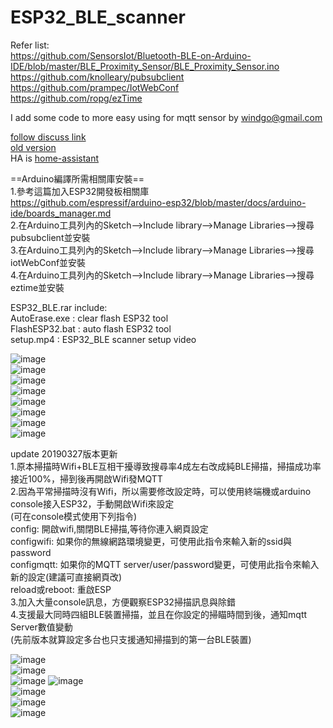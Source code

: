 # ESP32_BLE_scanner
  
Refer list:  
 https://github.com/SensorsIot/Bluetooth-BLE-on-Arduino-IDE/blob/master/BLE_Proximity_Sensor/BLE_Proximity_Sensor.ino  
 https://github.com/knolleary/pubsubclient  
 https://github.com/prampec/IotWebConf  
 https://github.com/ropg/ezTime  
   
 I add some code to more easy using for mqtt sensor by windgo@gmail.com  
   
 [follow discuss link](https://bbs.hassbian.com/thread-6670-1-1.html)  
 [old version](https://bbs.hassbian.com/thread-6472-1-1.html)  
 HA is [home-assistant](https://www.home-assistant.io/)    
  
==Arduino編譯所需相關庫安裝==  
1.參考這篇加入ESP32開發板相關庫  
https://github.com/espressif/arduino-esp32/blob/master/docs/arduino-ide/boards_manager.md  
2.在Arduino工具列內的Sketch-->Include library-->Manage Libraries-->搜尋pubsubclient並安裝  
3.在Arduino工具列內的Sketch-->Include library-->Manage Libraries-->搜尋iotWebConf並安裝  
4.在Arduino工具列內的Sketch-->Include library-->Manage Libraries-->搜尋eztime並安裝  
  
ESP32_BLE.rar include:  
AutoErase.exe : clear flash ESP32 tool  
FlashESP32.bat : auto flash ESP32 tool  
setup.mp4 : ESP32_BLE scanner setup video  
  
![image](https://raw.githubusercontent.com/windgo1019/ESP32_BLE_scanner/master/web1.png)   
![image](https://raw.githubusercontent.com/windgo1019/ESP32_BLE_scanner/master/web2.png)   
![image](https://raw.githubusercontent.com/windgo1019/ESP32_BLE_scanner/master/find.png)   
![image](https://raw.githubusercontent.com/windgo1019/ESP32_BLE_scanner/master/notfind.png)   
![image](https://raw.githubusercontent.com/windgo1019/ESP32_BLE_scanner/master/miband_1.png)   
![image](https://raw.githubusercontent.com/windgo1019/ESP32_BLE_scanner/master/miband_2.png)   
![image](https://raw.githubusercontent.com/windgo1019/ESP32_BLE_scanner/master/miband_3.png)   
![image](https://raw.githubusercontent.com/windgo1019/ESP32_BLE_scanner/master/oe_ibeacon.png)  
  
update 20190327版本更新  
1.原本掃描時Wifi+BLE互相干擾導致搜尋率4成左右改成純BLE掃描，掃描成功率接近100%，掃到後再開啟Wifi發MQTT    
2.因為平常掃描時沒有Wifi，所以需要修改設定時，可以使用終端機或arduino console接入ESP32，手動開啟Wifi來設定  
(可在console模式使用下列指令)  
config: 開啟wifi,關閉BLE掃描,等待你連入網頁設定  
configwifi: 如果你的無線網路環境變更，可使用此指令來輸入新的ssid與password  
configmqtt: 如果你的MQTT server/user/password變更，可使用此指令來輸入新的設定(建議可直接網頁改)  
reload或reboot: 重啟ESP  
3.加入大量console訊息，方便觀察ESP32掃描訊息與除錯  
4.支援最大同時四組BLE裝置掃描，並且在你設定的掃瞄時間到後，通知mqtt Server數值變動  
(先前版本就算設定多台也只支援通知掃描到的第一台BLE裝置)  
  
![image](https://raw.githubusercontent.com/windgo1019/ESP32_BLE_scanner/master/config.png)  
![image](https://raw.githubusercontent.com/windgo1019/ESP32_BLE_scanner/master/configwifi.png)   
![image](https://raw.githubusercontent.com/windgo1019/ESP32_BLE_scanner/master/reboot.png) 
![image](https://raw.githubusercontent.com/windgo1019/ESP32_BLE_scanner/master/command.png)  
![image](https://raw.githubusercontent.com/windgo1019/ESP32_BLE_scanner/master/putty-1.png)  
![image](https://raw.githubusercontent.com/windgo1019/ESP32_BLE_scanner/master/putty-2.png)  
![image](https://raw.githubusercontent.com/windgo1019/ESP32_BLE_scanner/master/putty-3.png)  
